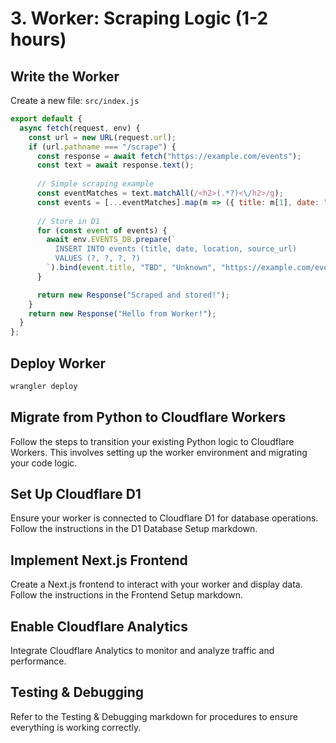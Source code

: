 # 3. Worker: Scraping Logic (1-2 hours)

## Write the Worker
Create a new file: `src/index.js`

```javascript
export default {
  async fetch(request, env) {
    const url = new URL(request.url);
    if (url.pathname === "/scrape") {
      const response = await fetch("https://example.com/events");
      const text = await response.text();
      
      // Simple scraping example
      const eventMatches = text.matchAll(/<h2>(.*?)<\/h2>/g);
      const events = [...eventMatches].map(m => ({ title: m[1], date: "TBD" }));
      
      // Store in D1
      for (const event of events) {
        await env.EVENTS_DB.prepare(`
          INSERT INTO events (title, date, location, source_url) 
          VALUES (?, ?, ?, ?)
        `).bind(event.title, "TBD", "Unknown", "https://example.com/events").run();
      }

      return new Response("Scraped and stored!");
    }
    return new Response("Hello from Worker!");
  }
};
```

## Deploy Worker

```bash
wrangler deploy
```

## Migrate from Python to Cloudflare Workers

Follow the steps to transition your existing Python logic to Cloudflare Workers. This involves setting up the worker environment and migrating your code logic.

## Set Up Cloudflare D1

Ensure your worker is connected to Cloudflare D1 for database operations. Follow the instructions in the D1 Database Setup markdown.

## Implement Next.js Frontend

Create a Next.js frontend to interact with your worker and display data. Follow the instructions in the Frontend Setup markdown.

## Enable Cloudflare Analytics

Integrate Cloudflare Analytics to monitor and analyze traffic and performance.

## Testing & Debugging

Refer to the Testing & Debugging markdown for procedures to ensure everything is working correctly.